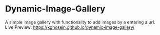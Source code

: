 # Dynamic-Image-Gallery
A simple image gallery with functionality to add images by a entering a url.
Live Preview: https://kghosein.github.io/dynamic-image-gallery/
